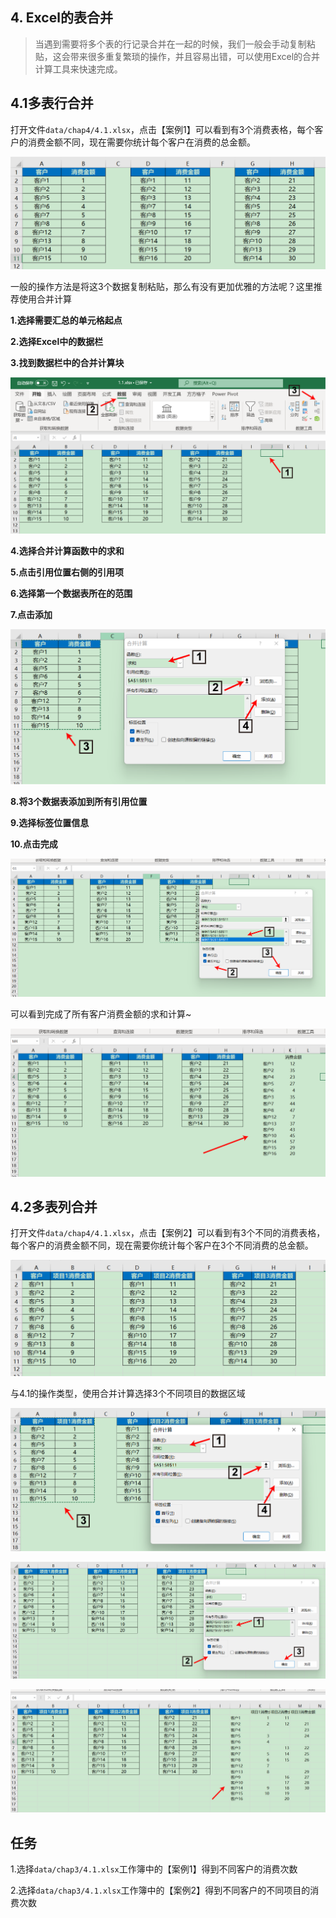 ## 4. Excel的表合并

> 当遇到需要将多个表的行记录合并在一起的时候，我们一般会手动复制粘贴，这会带来很多重复繁琐的操作，并且容易出错，可以使用Excel的合并计算工具来快速完成。
>

## 4.1多表行合并

打开文件`data/chap4/4.1.xlsx`，点击【案例1】可以看到有3个消费表格，每个客户的消费金额不同，现在需要你统计每个客户在消费的总金额。

![1.1](./images/chap4/1.1.png)

一般的操作方法是将这3个数据复制粘贴，那么有没有更加优雅的方法呢？这里推荐使用合并计算

**1.选择需要汇总的单元格起点**

**2.选择Excel中的数据栏**

**3.找到数据栏中的合并计算块**

![1.2](./images/chap4/1.2.png)

**4.选择合并计算函数中的求和**

**5.点击引用位置右侧的引用项**

**6.选择第一个数据表所在的范围**

**7.点击添加**

![1.3](./images/chap4/1.3.png)

**8.将3个数据表添加到所有引用位置**

**9.选择标签位置信息**

**10.点击完成**

![1.4](./images/chap4/1.4.png)

可以看到完成了所有客户消费金额的求和计算~

![1.5](./images/chap4/1.5.png)

## 4.2多表列合并

打开文件`data/chap4/4.1.xlsx`，点击【案例2】可以看到有3个不同的消费表格，每个客户的消费金额不同，现在需要你统计每个客户在3个不同消费的总金额。

![1.6](./images/chap4/1.6.png)

与4.1的操作类型，使用合并计算选择3个不同项目的数据区域

![1.7](./images/chap4/1.7.png)

![1.8](./images/chap4/1.8.png)

![1.9](./images/chap4/1.9.png)

## 任务

​	1.选择`data/chap3/4.1.xlsx`工作簿中的【案例1】得到不同客户的消费次数

​	2.选择`data/chap3/4.1.xlsx`工作簿中的【案例2】得到不同客户的不同项目的消费次数
